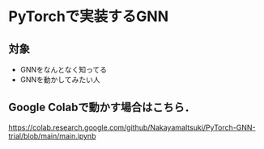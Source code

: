 # PyTorchで実装するGNN

## 対象
- GNNをなんとなく知ってる
- GNNを動かしてみたい人


## Google Colabで動かす場合はこちら．

https://colab.research.google.com/github/NakayamaItsuki/PyTorch-GNN-trial/blob/main/main.ipynb